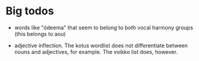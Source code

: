 Big todos
=

- words like "ödeema" that seem to belong to both vocal harmony groups (this
  belongs to aou)

- adjective inflection. The kotus wordlist does not differentiate between nouns
  and adjectives, for example. The voikko list does, however.
